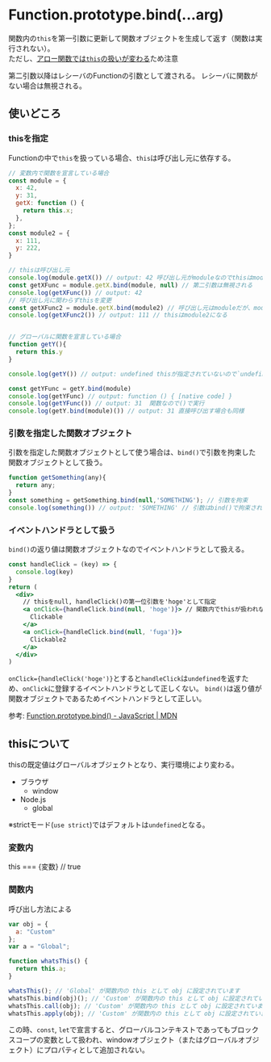 # Function.prototype.bind(...arg)
関数内の`this`を第一引数に更新して関数オブジェクトを生成して返す（関数は実行されない）。  
ただし、[アロー関数では`this`の扱いが変わる](https://www.estie.jp/blog/entry/javascript-bind-this)ため注意


第二引数以降はレシーバのFunctionの引数として渡される。
レシーバに関数がない場合は無視される。

## 使いどころ
### thisを指定
Functionの中で`this`を扱っている場合、`this`は呼び出し元に依存する。

```js
// 変数内で関数を宣言している場合
const module = {
  x: 42,
  y: 31,
  getX: function () {
    return this.x;
  },
};
const module2 = {
  x: 111,
  y: 222,
}

// thisは呼び出し元
console.log(module.getX()) // output: 42 呼び出し元がmoduleなのでthisはmoduleとなる。
const getXFunc = module.getX.bind(module, null) // 第二引数は無視される
console.log(getXFunc()) // output: 42
// 呼び出し元に関わらずthisを変更
const getXFunc2 = module.getX.bind(module2) // 呼び出し元はmoduleだが、module2を指定 
console.log(getXFunc2()) // output: 111 // thisはmodule2になる


// グローバルに関数を宣言している場合
function getY(){
  return this.y
}

console.log(getY()) // output: undefined thisが指定されていないので`undefinde`

const getYFunc = getY.bind(module)
console.log(getYFunc) // output: function () { [native code] }
console.log(getYFunc()) // output: 31  関数なので()で実行
console.log(getY.bind(module)()) // output: 31 直接呼び出す場合も同様
```

### 引数を指定した関数オブジェクト
引数を指定した関数オブジェクトとして使う場合は、`bind()`で引数を拘束した関数オブジェクトとして扱う。

```js
function getSomething(any){
  return any;
}
const something = getSomething.bind(null,'SOMETHING'); // 引数を拘束
console.log(something()) // output: 'SOMETHING' // 引数はbind()で拘束されているため新たな引数は不要
```

### イベントハンドラとして扱う
`bind()`の返り値は関数オブジェクトなのでイベントハンドラとして扱える。

```jsx
const handleClick = (key) => {
  console.log(key)
}
return (
  <div>
    // thisをnull, handleClick()の第一位引数を'hoge'として指定
    <a onClick={handleClick.bind(null, 'hoge')}> // 関数内でthisが扱われない場合はnull
      Clickable
    </a>
    <a onClick={handleClick.bind(null, 'fuga')}> 
      Clickable2
    </a>
  </div>
)
```
`onClick={handleClick('hoge')}`とすると`handleClick`は`undefined`を返すため、`onClick`に登録するイベントハンドラとして正しくない。
`bind()`は返り値が関数オブジェクトであるためイベントハンドラとして正しい。

参考: [Function.prototype.bind() - JavaScript | MDN](https://developer.mozilla.org/ja/docs/Web/JavaScript/Reference/Global_Objects/Function/bind)  

## thisについて
thisの既定値はグローバルオブジェクトとなり、実行環境により変わる。
- ブラウザ
  - window
- Node.js 
  - global

※strictモード(`use strict`)ではデフォルトは`undefined`となる。

### 変数内
this === {変数} // true

### 関数内
呼び出し方法による
```js
var obj = { 
  a: "Custom" 
};
var a = "Global";

function whatsThis() {
  return this.a; 
}

whatsThis(); // 'Global' が関数内の this として obj に設定されています
whatsThis.bind(obj)(); // 'Custom' が関数内の this として obj に設定されています
whatsThis.call(obj); // 'Custom' が関数内の this として obj に設定されています
whatsThis.apply(obj); // 'Custom' が関数内の this として obj に設定されています
```

この時、`const`, `let`で宣言すると、グローバルコンテキストであってもブロックスコープの変数として扱われ、windowオブジェクト（またはグローバルオブジェクト）にプロパティとして追加されない。

